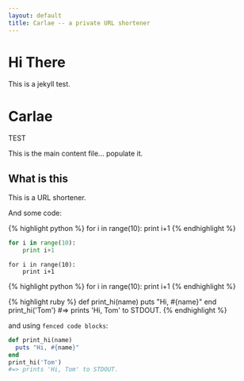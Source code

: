 ```yaml
---
layout: default
title: Carlae -- a private URL shortener
---
```


Hi There
========

This is a jekyll test.

Carlae
======
TEST

This is the main content file... populate it.

What is this
------------
This is a URL shortener.

And some code:

{% highlight python %}
for i in range(10):
    print i+1
{% endhighlight %}

```python
for i in range(10):
    print i+1
```

    for i in range(10):
        print i+1


{% highlight python %}
    for i in range(10):
        print i+1
{% endhighlight %}



{% highlight ruby %}
def print_hi(name)
  puts "Hi, #{name}"
end
print_hi('Tom')
#=> prints 'Hi, Tom' to STDOUT.
{% endhighlight %}

and using `fenced code blocks`:

```ruby
def print_hi(name)
  puts "Hi, #{name}"
end
print_hi('Tom')
#=> prints 'Hi, Tom' to STDOUT.
```
